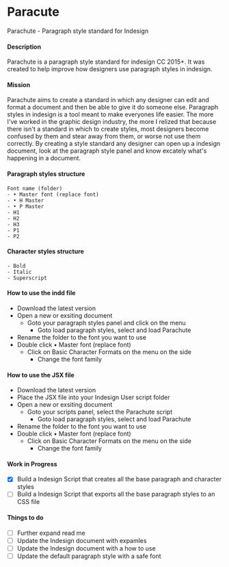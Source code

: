# Paracute
Parachute - Paragraph style standard for Indesign
#### Description
Parachute is a paragraph style standard for indesign CC 2015+. It was created to help improve how designers use paragraph styles in indesign.
#### Mission
Parachute aims to create a standard in which any designer can edit and format a document and then be able to give it do someone else. Paragraph styles in indesign is a tool meant to make everyones life easier. The more I've worked in the graphic design industry, the more I relized that because there isn't a standard in which to create styles, most designers become confused by them and stear away from them, or worse not use them correctly. By creating a style standard any designer can open up a indesign document, look at the paragraph style panel and know excately what's happening in a document.

#### Paragraph styles structure

```
Font name (folder)
- • Master font (replace font)
- • H Master
- • P Master
- H1
- H2
- H3
- P1
- P2
```

#### Character styles structure
```
- Bold
- Italic
- Superscript
```

#### How to use the indd file
- Download the latest version
- Open a new or exsiting document
  - Goto your paragraph styles panel and click on the menu
    - Goto load paragraph styles, select and load Parachute
- Rename the folder to the font you want to use
- Double click • Master font (replace font)
  - Click on Basic Character Formats on the menu on the side
    - Change the font family

#### How to use the JSX file
- Download the latest version
- Place the JSX file into your Indesign User script folder
- Open a new or exsiting document
  - Goto your scripts panel, select the Parachute script
    - Goto load paragraph styles, select and load Parachute
- Rename the folder to the font you want to use
- Double click • Master font (replace font)
  - Click on Basic Character Formats on the menu on the side
    - Change the font family

#### Work in Progress
- [x] Build a Indesign Script that creates all the base paragraph and character styles
- [ ] Build a Indesign Script that exports all the base paragraph styles to an CSS file

#### Things to do
- [ ] Further expand read me
- [ ] Update the Indesign document with expamles
- [ ] Update the Indesign document with a how to use
- [ ] Update the default paragraph style with a safe font
